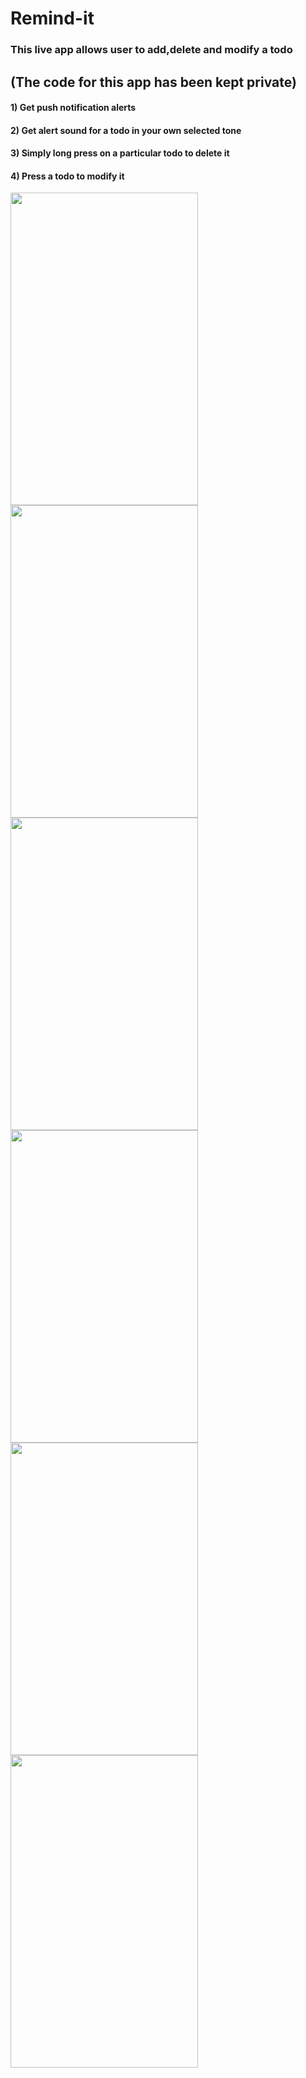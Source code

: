 # Remind-it
### This live app allows user to add,delete and modify a todo
## (The code for this app has been kept private)
#### 1) Get push notification alerts
#### 2) Get alert sound for a todo in your own selected tone
#### 3) Simply long press on a particular todo to delete it
#### 4) Press a todo to modify it
<img src="https://user-images.githubusercontent.com/23710417/34453977-7eed9a0a-ed86-11e7-9a12-ccea2fb02510.jpg" height="500" width="300" align="left">
<img src="https://user-images.githubusercontent.com/23710417/34453978-7f1b5cd8-ed86-11e7-8cc3-978a19e8b4ac.jpg" height="500" width="300" align="center">
<img src="https://user-images.githubusercontent.com/23710417/34453979-7f47d268-ed86-11e7-8d10-021fb1bcab5b.jpg" height="500" width="300" align="left">

<img src="https://user-images.githubusercontent.com/23710417/34454101-2d1e7ea8-ed89-11e7-8289-39a5ed21723d.png" height="500" width="300" align="center">
<img src="https://user-images.githubusercontent.com/23710417/34454102-2d7a2d70-ed89-11e7-9dbe-45ef3d0e4f55.png" height="500" width="300" align="left">
<img src="https://user-images.githubusercontent.com/23710417/34454113-6e91fda6-ed89-11e7-9cc1-9e62a10504d0.png" height="500" width="300" align="center">
